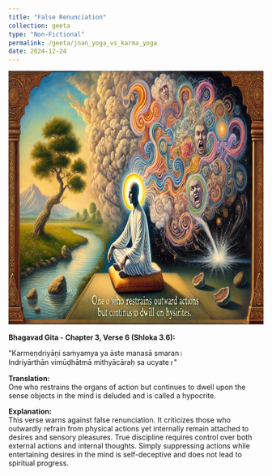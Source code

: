 ```yaml
---
title: "False Renunciation"
collection: geeta
type: "Non-Fictional"
permalink: /geeta/jnan_yoga_vs_karma_yoga
date: 2024-12-24
---
```

[<img src="../images/shlok_3_6.webp" width="1000" height="500"/>](../images/shlok_3_6.webp)


**Bhagavad Gita - Chapter 3, Verse 6 (Shloka 3.6):**

"Karmeṇdriyāṇi saṁyamya ya āste manasā smaran।            
Indriyārthān vimūḍhātmā mithyācāraḥ sa ucyate॥"            

**Translation:**         
One who restrains the organs of action but continues to dwell upon the sense objects in the mind is deluded and is called a hypocrite.

**Explanation:**             
This verse warns against false renunciation. It criticizes those who outwardly refrain from physical actions yet internally remain attached to desires and sensory pleasures. True discipline requires control over both external actions and internal thoughts. Simply suppressing actions while entertaining desires in the mind is self-deceptive and does not lead to spiritual progress.
